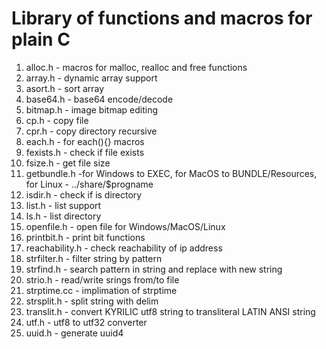 # Library of functions and macros for plain C

1. alloc.h - macros for malloc, realloc and free functions
1. array.h - dynamic array support
1. asort.h - sort array
1. base64.h - base64 encode/decode
1. bitmap.h - image bitmap editing
1. cp.h - copy file
1. cpr.h - copy directory recursive
1. each.h - for each(){} macros
1. fexists.h - check if file exists
1. fsize.h - get file size
1. getbundle.h -for Windows to EXEC, for MacOS to BUNDLE/Resources, for Linux - ../share/$progname
1. isdir.h - check if is directory
1. list.h - list support
1. ls.h - list directory
1. openfile.h - open file for Windows/MacOS/Linux
1. printbit.h - print bit functions
1. reachability.h - check reachability of ip address
1. strfilter.h - filter string by pattern
1. strfind.h - search pattern in string and replace with new string
1. strio.h - read/write srings from/to file
1. strptime.cc - implimation of strptime
1. strsplit.h - split string with delim
1. translit.h - convert KYRILIC utf8 string to transliteral LATIN ANSI string
1. utf.h - utf8 to utf32 converter
1. uuid.h - generate uuid4
